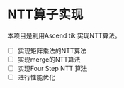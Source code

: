 
# NTT算子实现

本项目是利用Ascend tik 实现NTT算法。
- [ ] 实现矩阵乘法的NTT算法
- [ ] 实现merge的NTT算法
- [ ] 实现Four Step NTT 算法
- [ ] 进行性能优化
